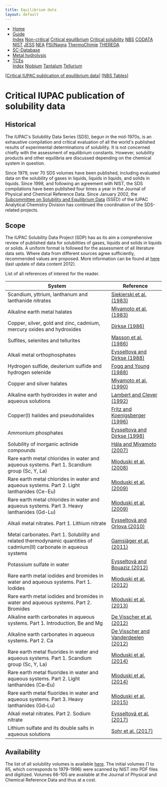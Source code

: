 ```yaml
---
title: Equilibrium data
layout: default
---
```

<ul>
  <li><a href="/">Home</a></li>
  <li class="dropdown">
    <a href="javascript:void(0)" class="dropbtn" class="active">Guide</a>
    <div class="dropdown-content">
      <a href="index.html">Index</a>
      <a href="noncritical.html">Non-critical</a>
      <a href="critical-equilibrium.html">Critical equilibrium</a>
      <a class="active" href="critical-solubility.html">Critical solubility</a>
      <a href="NBS.html">NBS</a>
      <a href="CODATA.html">CODATA</a>
      <a href="NIST.html">NIST</a>
      <a href="JESS.html">JESS</a>
      <a href="NEA.html">NEA</a>
      <a href="PSI.html">PSI/Nagra</a>
      <a href="thermochimie.html">ThermoChimie</a>
      <a href="THEREDA.html">THEREDA</a>
    </div>
  </li>
  <li><a href="/sc-database.html">SC-Database</a></li>
  <li><a href="/cost-nectar.html">Metal hydrolysis</a></li>
  <li class="dropdown">
    <a href="javascript:void(0)" class="dropbtn">TCEs</a>
    <div class="dropdown-content">
      <a href="/TCE/index.html">Index</a>
      <a href="/TCE/niobium.html">Niobium</a>
      <a href="/TCE/tantalum.html">Tantalum</a>
      <a href="/TCE/tellurium.html">Tellurium</a>
    </div>
  </li>
</ul>


[[Critical IUPAC publication of equilibrium data](critical-equilibrium.html)] [[NBS Tables](NBS.html)]

# Critical IUPAC publication of solubility data

## Historical

The IUPAC's Solubility Data Series (SDS), begun in the mid-1970s, is an exhaustive compilation and critical evaluation of all the world's published results of experimental determinations of solubility. It is not concerned chiefly with the assessment of equilibrium constants. However, solubility products and other equilibria are discussed depending on the chemical system in question.

Since 1979, over 70 SDS volumes have been published, including evaluated data on the solubility of gases in liquids, liquids in liquids, and solids in liquids. Since 1998, and following an agreement with NIST, the SDS compilations have been published four times a year in the Journal of Physical and Chemical Reference Data. Since January 2002, the <a  href="https://iupac.org/body/502/" target="_blank" rel="noopener">Subcommittee on Solubility and Equilibrium Data</a> (SSED) of the IUPAC Analytical Chemistry Division has continued the coordination of the SDS-related projects.

## Scope

The IUPAC Solubility Data Project (SDP) has as its aim a comprehensive review of published data for solubilities of gases, liquids and solids in liquids or solids. A uniform format is followed for the assessment of all literature data sets. Where data from different sources agree sufficiently, recommended values are proposed. More information can be found at <a  href="https://srdata.nist.gov/solubility/intro.aspx" target="_blank" rel="noopener">here</a> (last update of data content 2012).

List of all references of interest for the reader.

| System      | Reference |
| -----------------    | ------------  |
| Scandium, yttrium, lanthanum and lanthanide nitrates  | <a  href="https://srdata.nist.gov/solubility/IUPAC/SDS-13/SDS-13.pdf" target="_blank" rel="noopener">Siekierski et al. (1983)</a> |
| Alkaline earth metal halates  | <a  href="https://srdata.nist.gov/solubility/IUPAC/SDS-14/SDS-14.pdf" target="_blank" rel="noopener">Miyamoto et al. (1983)</a> |
| Copper, silver, gold and zinc, cadmium, mercury oxides and hydroxides  | <a  href="https://srdata.nist.gov/solubility/IUPAC/SDS-23/SDS-23.aspx" target="_blank" rel="noopener">Dirkse (1986)</a> |
| Sulfites, selenites and tellurites      | <a  href="https://srdata.nist.gov/solubility/IUPAC/SDS-26/SDS-26.aspx" target="_blank" rel="noopener">Masson et al. (1986)</a> |
| Alkali metal orthophosphates   |	<a  href="https://srdata.nist.gov/solubility/IUPAC/SDS-31/SDS-31.aspx" target="_blank" rel="noopener">Eysseltova and Dirkse (1988)</a> |
| Hydrogen sulfide, deuterium sulfide and hydrogen selenide   |	<a  href="https://srdata.nist.gov/solubility/IUPAC/SDS-32/SDS-32.aspx" target="_blank" rel="noopener">Fogg and Young (1988)</a> |
|Copper and silver halates  |	<a  href="https://srdata.nist.gov/solubility/IUPAC/SDS-44/SDS-44.pdf" target="_blank" rel="noopener">Miyamoto et al. (1990)</a> |
| Alkaline earth hydroxides in water and aqueous solutions	 |  <a  href="https://srdata.nist.gov/solubility/IUPAC/SDS-52/SDS-52.pdf" target="_blank" rel="noopener">Lambert and Clever (1992)</a>  |
| Copper(I) halides and pseudohalides |	<a  href="https://srdata.nist.gov/solubility/IUPAC/SDS-65/SDS-65.pdf" target="_blank" rel="noopener">Fritz and Koenigsberger (1996)</a> |
| Ammonium phosphates |	<a  href="https://aip.scitation.org/doi/10.1063/1.556030" target="_blank" rel="noopener">Eysseltova and Dirkse (1998)</a> |
| Solubility of inorganic actinide compounds |	<a  href="https://doi.org/10.1063/1.2741386" target="_blank" rel="noopener">Hála and Miyamoto (2007)</a> |
| Rare earth metal chlorides in water and aqueous systems. Part 1. Scandium group (Sc, Y, La) |	<a  href="https://doi.org/10.1063/1.2956740" target="_blank" rel="noopener">Mioduski et al. (2008)</a> |
| Rare earth metal chlorides in water and aqueous systems. Part 2. Light lanthanides (Ce-Eu) |	<a  href="https://doi.org/10.1063/1.3112775" target="_blank" rel="noopener">Mioduski et al. (2009)</a> |
| Rare earth metal chlorides in water and aqueous systems. Part 3. Heavy lanthanides (Gd-Lu) |	<a  href="https://doi.org/10.1063/1.3212962" target="_blank" rel="noopener">Mioduski et al. (2009)</a> |
| Alkali metal nitrates. Part 1. Lithium nitrate |	<a  href="https://doi.org/10.1063/1.3437029" target="_blank" rel="noopener">Eysseltová and Orlova (2010)</a> |
| Metal carbonates. Part 1. Solubility and related thermodynamic quantities of cadmium(II) carbonate in aqueous systems |	<a  href="http://dx.doi.org/10.1063/1.3645087" target="_blank" rel="noopener">Gamsjäger et al. (2011)</a> |
| Potassium sulfate in water |	<a  href="https://doi.org/10.1063/1.3679678" target="_blank" rel="noopener">Eysseltová and Bouaziz (2012)</a> |
| Rare earth metal iodides and bromides in water and aqueous systems. Part 1. Iodides |	<a  href="https://doi.org/10.1063/1.3682093" target="_blank" rel="noopener">Mioduski et al. (2012)</a> |
| Rare earth metal iodides and bromides in water and aqueous systems. Part 2. Bromides |	<a  href="https://doi.org/10.1063/1.4766752" target="_blank" rel="noopener">Mioduski et al. (2013)</a> |
| Alkaline earth carbonates in aqueous systems. Part 1. Introduction, Be and Mg |	<a  href="https://doi.org/10.1063/1.3675992" target="_blank" rel="noopener">De Visscher et al. (2012)</a> |
| Alkaline earth carbonates in aqueous systems. Part 2. Ca |	<a  href="https://doi.org/10.1063/1.4704138" target="_blank" rel="noopener">De Visscher and Vanderdeelen (2012)</a> |
| Rare earth metal fluorides in water and aqueous systems. Part 1. Scandium group (Sc, Y, La) |	<a  href="https://doi.org/10.1063/1.4866773" target="_blank" rel="noopener">Mioduski et al. (2014)</a> |
| Rare earth metal fluorides in water and aqueous systems. Part 2. Light lanthanides (Ce–Eu) |	<a  href="https://doi.org/10.1063/1.4903362" target="_blank" rel="noopener">Mioduski et al. (2014)</a> |
| Rare earth metal fluorides in water and aqueous systems. Part 3. Heavy lanthanides (Gd–Lu) |	<a  href="https://doi.org/10.1063/1.4918371" target="_blank" rel="noopener">Mioduski et al. (2015)</a> |
| Alkali metal nitrates. Part 2. Sodium nitrate |	<a  href="https://doi.org/10.1063/1.4972807" target="_blank" rel="noopener">Eysseltová et al. (2017)</a> |
| Lithium sulfate and its double salts in aqueous solutions |	<a  href="https://doi.org/10.1063/1.4977190" target="_blank" rel="noopener">Sohr et al. (2017)</a> |

## Availability

The list of all solubility volumes is available <a  href="https://srdata.nist.gov/solubility/IUPAC/iupac.aspx" target="_blank" rel="noopener">here</a>. The initial volumes (1 to 65, which corresponds to 1979-1996) were scanned by NIST into PDF files and digitized. Volumes 66-105 are available at the Journal of Physical and Chemical Reference Data and thus at a cost. 
